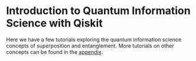 # Introduction to Quantum Information Science with Qiskit

Here we have a few tutorials exploring the quantum information science concepts of superposition and entanglement. More tutorials on other concepts can be found in the [appendix](../../appendix/more_qis).
  
